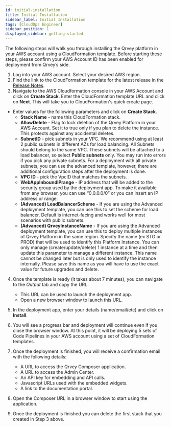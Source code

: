 ```yaml
---
id: initial-installation
title: Initial Installation
sidebar_label: Initial Installation
tags: [CloudOps Engineer]
sidebar_position: 1
displayed_sidebar: getting-started
---
```




The following steps will walk you through installing the Qrvey platform in your AWS account using a CloudFormation template. Before starting these steps, please confirm your AWS Account ID has been enabled for deployment from Qrvey’s side.

1. Log into your AWS account. Select your desired AWS region.
2. Find the link to the CloudFormation template for the latest release in the [Release Notes](../../release-notes/release-and-upgrade-notes). 
3. Navigate to the AWS Cloudformation console in your AWS Account and click on **Create Stack**. Enter the CloudFormation template URL and click on **Next**. This will take you to CloudFormation's quick create page.
- Enter values for the following parameters and click on **Create Stack**.
    - **Stack Name** - name this CloudFormation stack. 
    - **AllowDelete** - Flag to lock deletion of the Qrvey Platform in your AWS Account. Set it to true only if you plan to delete the instance. This protects against any accidental deletes.
    - **SubnetID** - pick subnets in your VPC. We recommend using at least 2 public subnets in different AZs for load balancing. All Subnets should belong to the same VPC. These subnets will be attached to a load balancer, so select **Public subnets** only. You may run into errors if you pick any private subnets. For a deployment with all private subnets, you can use the advanced template, however, there are additional configuration steps after the deployment is done.
    - **VPC ID** - pick the VpcID that matches the subnets. 
    - **WebAppInboundIPrange** - IP address that will be added to the security group used by the deployment app. To make it available from any browser, you can use “0.0.0.0/0” or you can insert an IP address or range.
    - **(Advanced) LoadBalancerScheme** - If you are using the Advanced deployment template, you can use this to set the scheme for load balancer. Default is internet-facing and works well for most scenarios with public subnets.
    - **(Advanced) QrveyInstanceName** - If you are using the Advanced deployment template, you can use this to deploy multiple instances of Qrvey Platform in the same region. Specify the name (ex STG or PROD) that will be used to identify this Platform Instance. You can only manage (create/update/delete) 1 instance at a time and then update this parameter to manage a different instance. This name cannot be changed later but is only used to identify the instance internally. Please save this name as you will have to use the exact value for future upgrades and delete.

4. Once the template is ready (it takes about 7 minutes), you can navigate to the *Output* tab and copy the URL. 
    - This URL can be used to launch the deployment app.
    - Open a new browser window to launch this URL.

5. In the deployment app, enter your details (name/email/etc) and click on **Install**.

6. You will see a progress bar and deployment will continue even if you close the browser window. At this point, it will be deploying 5 sets of Code Pipelines in your AWS account using a set of CloudFormation templates. 

7. Once the deployment is finished, you will receive a confirmation email with the following details:
    - A URL to access the Qrvey Composer application.
    - A URL to access the Admin Center.
    - An API key for embedding and API calls.
    - Javascript URLs used with the embedded widgets.
    - A link to the documentation portal.

8. Open the Composer URL in a browser window to start using the application.

9. Once the deployment is finished you can delete the first stack that you created in Step 3 above.